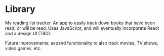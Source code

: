 # Library
My reading list tracker.
An app to easily track down books that have been read, or will be read. Uses JavaScript, and will eventually incorporate React and a design UI (TBD).

Future improvements: expand functionality to also track movies, TV shows, video games, etc.
